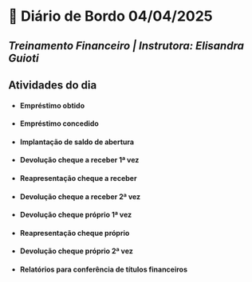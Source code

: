 # 📌 **Diário de Bordo 04/04/2025**
## *Treinamento Financeiro | Instrutora: Elisandra Guioti*

## Atividades do dia

- #### Empréstimo obtido

- #### Empréstimo concedido

- #### Implantação de saldo de abertura

- #### Devolução cheque a receber 1ª vez

- #### Reapresentação cheque a receber

- #### Devolução cheque a receber 2ª vez

- #### Devolução cheque próprio 1ª vez

- #### Reapresentação cheque próprio

- #### Devolução cheque próprio 2ª vez

- #### Relatórios para conferência de títulos financeiros